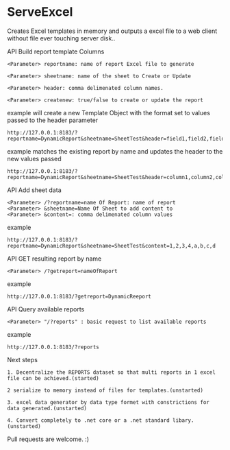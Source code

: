 # ServeExcel
Creates Excel templates in memory and outputs a excel file to a web client without file ever touching server disk..

API Build report template Columns

    <Parameter> reportname: name of report Excel file to generate

    <Parameter> sheetname: name of the sheet to Create or Update

    <Parameter> header: comma delimenated column names.

    <Parameter> createnew: true/false to create or update the report

example will create a new Template Object with the format set to values passed to the header parameter

    http://127.0.0.1:8183/?reportname=DynamicReport&sheetname=SheetTest&header=field1,field2,field3,field4&createnew=true


example matches the existing report by name and updates the header to the new values passed

    http://127.0.0.1:8183/?reportname=DynamicReport&sheetname=SheetTest&header=column1,column2,column3,column4&createnew=false

API Add sheet data

    <Parameter> /?reportname=name Of Report: name of report
    <Parameter> &sheetname=Name Of Sheet to add content to
    <Parameter> &content=: comma delimenated column values

example

    http://127.0.0.1:8183/?reportname=DynamicReport&sheetname=SheetTest&content=1,2,3,4,a,b,c,d

API GET resulting report by name

    <Parameter> /?getreport=nameOfReport

example

    http://127.0.0.1:8183/?getreport=DynamicReeport

API Query available reports

    <Parameter> "/?reports" : basic request to list available reports

example

    http://127.0.0.1:8183/?reports


Next steps

    1. Decentralize the REPORTS dataset so that multi reports in 1 excel file can be achieved.(started)

    2 serialize to memory instead of files for templates.(unstarted)

    3. excel data generator by data type formet with constrictions for data generated.(unstarted)

    4. Convert completely to .net core or a .net standard libary.(unstarted)

Pull requests are welcome. :)

